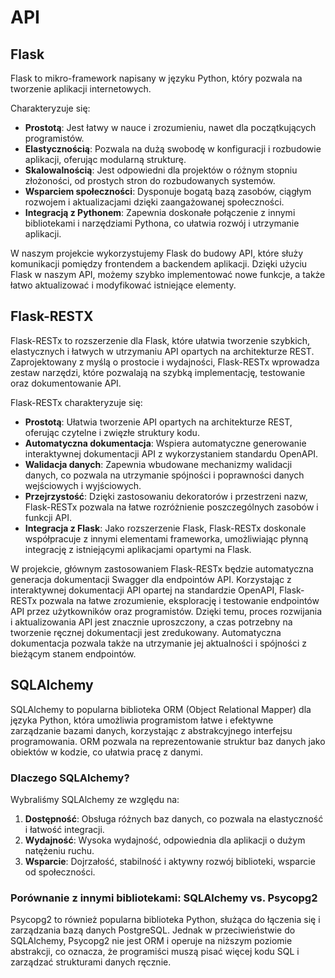 # API

## Flask

Flask to mikro-framework napisany w języku Python, który pozwala na tworzenie aplikacji internetowych. 

Charakteryzuje się:

- **Prostotą**: Jest łatwy w nauce i zrozumieniu, nawet dla początkujących programistów.
- **Elastycznością**: Pozwala na dużą swobodę w konfiguracji i rozbudowie aplikacji, oferując modularną strukturę.
- **Skalowalnością**: Jest odpowiedni dla projektów o różnym stopniu złożoności, od prostych stron do rozbudowanych systemów.
- **Wsparciem społeczności**: Dysponuje bogatą bazą zasobów, ciągłym rozwojem i aktualizacjami dzięki zaangażowanej społeczności.
- **Integracją z Pythonem**: Zapewnia doskonałe połączenie z innymi bibliotekami i narzędziami Pythona, co ułatwia rozwój i utrzymanie aplikacji.

W naszym projekcie wykorzystujemy Flask do budowy API, które służy komunikacji pomiędzy frontendem a backendem aplikacji. Dzięki użyciu Flask w naszym API, możemy szybko implementować nowe funkcje, a także łatwo aktualizować i modyfikować istniejące elementy.

## Flask-RESTX

Flask-RESTx to rozszerzenie dla Flask, które ułatwia tworzenie szybkich, elastycznych i łatwych w utrzymaniu API opartych na architekturze REST. Zaprojektowany z myślą o prostocie i wydajności, Flask-RESTx wprowadza zestaw narzędzi, które pozwalają na szybką implementację, testowanie oraz dokumentowanie API.

Flask-RESTx charakteryzuje się:

- **Prostotą**: Ułatwia tworzenie API opartych na architekturze REST, oferując czytelne i zwięzłe struktury kodu.
- **Automatyczna dokumentacja**: Wspiera automatyczne generowanie interaktywnej dokumentacji API z wykorzystaniem standardu OpenAPI.
- **Walidacja danych**: Zapewnia wbudowane mechanizmy walidacji danych, co pozwala na utrzymanie spójności i poprawności danych wejściowych i wyjściowych.
- **Przejrzystość**: Dzięki zastosowaniu dekoratorów i przestrzeni nazw, Flask-RESTx pozwala na łatwe rozróżnienie poszczególnych zasobów i funkcji API.
- **Integracja z Flask**: Jako rozszerzenie Flask, Flask-RESTx doskonale współpracuje z innymi elementami frameworka, umożliwiając płynną integrację z istniejącymi aplikacjami opartymi na Flask.

W projekcie, głównym zastosowaniem Flask-RESTx będzie automatyczna generacja dokumentacji Swagger dla endpointów API. Korzystając z interaktywnej dokumentacji API opartej na standardzie OpenAPI, Flask-RESTx pozwala na łatwe zrozumienie, eksplorację i testowanie endpointów API przez użytkowników oraz programistów. Dzięki temu, proces rozwijania i aktualizowania API jest znacznie uproszczony, a czas potrzebny na tworzenie ręcznej dokumentacji jest zredukowany. Automatyczna dokumentacja pozwala także na utrzymanie jej aktualności i spójności z bieżącym stanem endpointów.

## SQLAlchemy

SQLAlchemy to popularna biblioteka ORM (Object Relational Mapper) dla języka Python, która umożliwia programistom łatwe i efektywne zarządzanie bazami danych, korzystając z abstrakcyjnego interfejsu programowania. ORM pozwala na reprezentowanie struktur baz danych jako obiektów w kodzie, co ułatwia pracę z danymi.

### Dlaczego SQLAlchemy?

Wybraliśmy SQLAlchemy ze względu na:

1. **Dostępność**: Obsługa różnych baz danych, co pozwala na elastyczność i łatwość integracji.
2. **Wydajność**: Wysoka wydajność, odpowiednia dla aplikacji o dużym natężeniu ruchu.
3. **Wsparcie**: Dojrzałość, stabilność i aktywny rozwój biblioteki, wsparcie od społeczności.

### Porównanie z innymi bibliotekami: SQLAlchemy vs. Psycopg2

Psycopg2 to również popularna biblioteka Python, służąca do łączenia się i zarządzania bazą danych PostgreSQL. Jednak w przeciwieństwie do SQLAlchemy, Psycopg2 nie jest ORM i operuje na niższym poziomie abstrakcji, co oznacza, że programiści muszą pisać więcej kodu SQL i zarządzać strukturami danych ręcznie.
